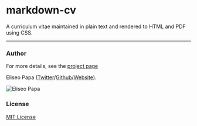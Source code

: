 # markdown-cv

A curriculum vitae maintained in plain text and rendered to HTML and PDF using CSS.

***

### Author

For more details, see the [project page](http://elipapa.github.io/markdown-cv)

Eliseo Papa ([Twitter](http://twitter.com/elipapa)/[Github](http://github.com/elipapa)/[Website](https://elipapa.github.io)).

![Eliseo Papa](https://s.gravatar.com/avatar/eae1f0c01afda2bed9ce9cb88f6873f6?s=100)

### License

[MIT License](https://github.com/elipapa/markdown-cv/blob/master/LICENSE)
